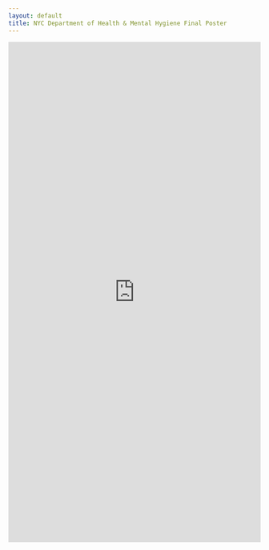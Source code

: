 ```yaml
---
layout: default
title: NYC Department of Health & Mental Hygiene Final Poster
---
```


<iframe src="https://drive.google.com/file/d/1-SZ3j-vCPFtcR3OWpKFiRxLpEy33SxvQ/preview" style="height: 1000px; width: 100%; border: none;" scrolling="yes"></iframe>